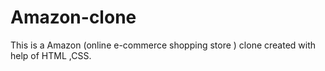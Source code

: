 # Amazon-clone
This is a Amazon (online e-commerce shopping store ) clone created with help of HTML ,CSS.
